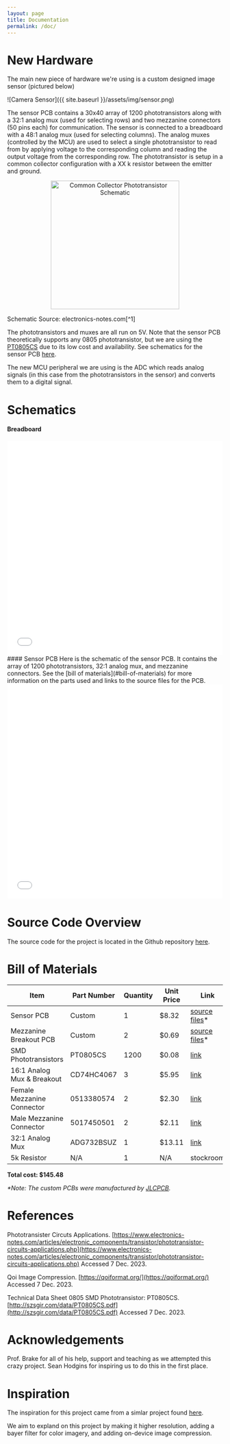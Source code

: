 ```yaml
---
layout: page
title: Documentation
permalink: /doc/
---
```


# New Hardware
The main new piece of hardware we're using is a custom designed image sensor (pictured below)

![Camera Sensor]({{ site.baseurl }}/assets/img/sensor.png)

The sensor PCB contains a 30x40 array of 1200 phototransistors along with a 32:1 analog mux (used for selecting rows) and two mezzanine connectors (50 pins each) for communication. The sensor is connected to a breadboard with a 48:1 analog mux (used for selecting columns). The analog muxes (controlled by the MCU) are used to select a single phototransistor to read from by applying voltage to the corresponding column and reading the output voltage from the corresponding row. The phototransistor is setup in a common collector configuration with a XX k resistor between the emitter and ground.
<!-- TODO: enter correct resistor value -->


<p align="center">
    <img src="{{ site.baseurl }}/assets/schematics/common_collector_phototransistor.svg" alt="Common Collector Phototransistor Schematic" width="300">
    <br>
</p>
Schematic Source: electronics-notes.com[^1]

The phototransistors and muxes are all run on 5V. Note that the sensor PCB theoretically supports any 0805 phototransistor, but we are using the [PT0805CS](https://www.alibaba.com/product-detail/0805-SMD-Phototransistor-PT0805CS-Photosensor-Photosensitive_1600907962335.html) due to its low cost and availability. See schematics for the sensor PCB [here](#sensor-pcb).


The new MCU peripheral we are using is the ADC which reads analog signals (in this case from the phototransistors in the sensor) and converts them to a digital signal.

# Schematics
<!-- Include images of the schematics for your system. They should follow best practices for schematic drawings with all parts and pins clearly labeled. You may draw your schematics either with a software tool or neatly by hand. -->
#### Breadboard
<embed src="{{ site.baseurl }}/assets/schematics/breadboard.pdf" type="application/pdf" width="100%" height="500em"/>
<br>
#### Sensor PCB
Here is the schematic of the sensor PCB. It contains the array of 1200 phototransistors, 32:1 analog mux, and mezzanine connectors. See the [bill of materials](#bill-of-materials) for more information on the parts used and links to the source files for the PCB.
<embed src="{{ site.baseurl }}/assets/schematics/sensor.pdf" type="application/pdf" width="100%" height="500em"/>
<br>

# Source Code Overview
<!-- This section should include information to describe the organization of the code base and highlight how the code connects. -->

The source code for the project is located in the Github repository [here](https://github.com/kavidey/NeoObscura/tree/e155).

# Bill of Materials
<!-- The bill of materials should include all the parts used in your project along with the prices and links.  -->

| Item | Part Number | Quantity | Unit Price | Link |
| ---- | ----------- | ----- | ---- | ---- |
| Sensor PCB | Custom | 1 | $8.32 |  [source files](https://github.com/kavidey/NeoObscura/tree/e155/hardware/Sensor)* |
| Mezzanine Breakout PCB | Custom | 2 | $0.69 |  [source files](https://github.com/kavidey/NeoObscura/tree/e155/hardware/MezzanineBreakout)* |
| SMD Phototransistors | PT0805CS | 1200 | $0.08 |  [link](https://www.alibaba.com/product-detail/0805-SMD-Phototransistor-PT0805CS-Photosensor-Photosensitive_1600907962335.html) |
| 16:1 Analog Mux & Breakout | CD74HC4067 | 3 | $5.95 |  [link](https://www.sparkfun.com/products/9056) |
| Female Mezzanine Connector | 0513380574 | 2 | $2.30 |  [link](https://www.digikey.com/en/products/detail/molex/0513380574/2404972) |
| Male Mezzanine Connector | 5017450501 | 2 | $2.11 |  [link](https://www.digikey.com/en/products/detail/molex/5017450501/2818869) |
| 32:1 Analog Mux | ADG732BSUZ | 1 | $13.11 |  [link](https://www.digikey.com/en/products/detail/molex/5017450501/2818869) |
| 5k Resistor | N/A | 1 | N/A |  stockroom |

**Total cost: $145.48**

<!-- 8.32+2\cdot0.69+0.08\cdot1200+3\cdot5.95+2\cdot2.30+2\cdot2.11+13.11 -->
*\*Note: The custom PCBs were manufactured by [JLCPCB](https://jlcpcb.com/).*

# References

Phototransister Circuts Applications. [https://www.electronics-notes.com/articles/electronic_components/transistor/phototransistor-circuits-applications.php](https://www.electronics-notes.com/articles/electronic_components/transistor/phototransistor-circuits-applications.php) Accessed 7 Dec. 2023.

Qoi Image Compression. [https://qoiformat.org/](https://qoiformat.org/) Accessed 7 Dec. 2023.

Technical Data Sheet 0805 SMD Phototransistor: PT0805CS. [http://szsgir.com/data/PT0805CS.pdf](http://szsgir.com/data/PT0805CS.pdf) Accessed 7 Dec. 2023.

<!-- TODO: Make this an actual reference format -->
# Acknowledgements
Prof. Brake for all of his help, support and teaching as we attempted this crazy project. Sean Hodgins for inspiring us to do this in the first place.

# Inspiration
The inspiration for this project came from a simlar project found [here](https://www.youtube.com/watch?v=PaXweP73NT4).

We aim to expland on this project by making it higher resolution, adding a bayer filter for color imagery, and adding on-device image compression.

[^1]: [https://www.electronics-notes.com/articles/electronic_components/transistor/phototransistor-circuits-applications.php](https://www.electronics-notes.com/articles/electronic_components/transistor/phototransistor-circuits-applications.php)
